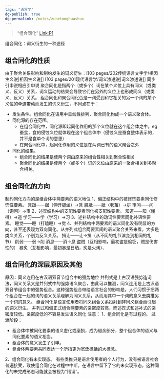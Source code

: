 ```yaml
---
tags: "语言学"
dg-publish: true
dg-permalink: /notes/zuhetonghuashuo
---
```

>“组合同化” [Link:P1](zotero://open-pdf/library/items/FYETWPMQ?page=1&annotation=VDYH5AA6)


组合同化：词义衍生的一种途径
## 组合同化的性质
由于聚合关系影响和制约发生的词义衍生：[[03 pages/202传统语言文字学/相因生义说\|相因生义说]] [[03 pages/201现代语言学/词义渗透说\|词义渗透说]] 同步引申说相应引申说
聚合同化是指两个（或多个）词在某个义位上具有同义（或类义、反义）关系，词义运动的结果会导致它们在另外的义位上也形成同义（或类义、反义）关系。
组合同化和聚合同化否是一词受到和它相关的另一个词的某个义位的牵连带动而发生的词义衍生，不同点在于：
- 发生条件。组合同化在语用中呈线性排列，聚合同化构成一个语义聚合体。
- 同化源的存在范围。
	- 在组合同化中，同化源即起同化作用的那个义位就在这个组合体之中。eg 蚕食，食的侵蚀义位就体现在这个组合体中（侵蚀义是蚕食整体表示的，并不是食单个词的意思）
	- 在聚合同化中，起同化作用的义位是在两词已有的语义聚合之外
- 同化的结果。
	- 组合同化的结果是使两个词由原来的组合性相关到聚合性相关
	- 聚合同化的结果是使两个（或多个）词的义位由原来的一聚合相关到多聚合相关。


## 组合同化的方向
制约同化方向的是组合体中两要素的语义地位
1、偏正结构中的被修饰要素同化修饰性要素。
箕踞——踞（伸开腿坐）→箕
胼胝——胝（老茧）→胼
审问——问（询问）→审
2、述宾结构中的支配性要素同化被支配性要素。
知道——知（懂得）→道
学习——学（学习）→习
3、述补结构中的动词性要素同化补语性要素。
睡觉——睡（打瞌睡）→觉
4、并列结构中两要素的语义同化没有明显的方向，甚至还表现为双向同化。从并列式组合两要素间的语义聚合关系来看，大多是类义关系，个别为反义关系。
揖让——让→揖（从不同的礼节演变到相同的礼节）
削弱——弱→削
消息——消→息
盗贼（互相影响，最初盗是偷窃，贼是伤害性的）
暴炙（互相影响，最初暴是日晒，炙是火烤）、

## 组合同化的深层原因及其他
原因：同义连用在古汉语双音节组合中的强势地位
并列式是上古汉语强势造词法，同义关系又是并列式中的强势语义聚合，由此可以推测，同义连用是上古汉语双音节组合中的强势组合。这种强势组合带给语言社会的影响是，人们习惯于把两个组合在一起的词的语义关系理解为同义关系，从而用其中一个词的意义去类推另一个词的意义。
组合同化是语言使用者将同义组合关系投射到非同义组合而引起的词义衍生。
并列式和偏正式组合两要素的亲密度较高，而述宾式和述补式的亲密度较低。亲密度低的不容易发生语义同化
注意：
1、组合同化是有过程的。
过渡阶段：
- 组合体中被同化要素的语义虚化或磨损，成为缀余部分，整个组合体的语义与同化要素的语义相当。
- 组合体的意义发生了引申。
- 组合体两要素共同表达一个所指更为宽泛概括的大概念。

2、组合同化有未实现态。
有些类推只是语言使用者的个人行为，没有被语言社会普遍接受，致使组合同化在过程中中断，在语言中留下了它的未实现形态，这种同化的未完成形态可能就会被视为“错误”。